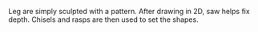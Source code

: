 Leg are simply sculpted with a pattern.
After drawing in 2D, saw helps fix depth.
Chisels and rasps are then used to set the shapes.